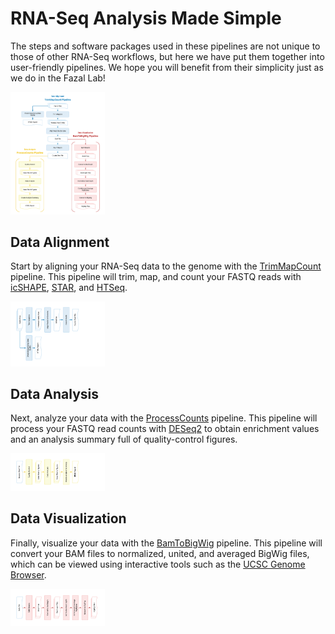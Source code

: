 # RNA-Seq Analysis Made Simple

The steps and software packages used in these pipelines are not unique to those of other 
RNA-Seq workflows, but here we have put them together into user-friendly pipelines. We hope 
you will benefit from their simplicity just as we do in the Fazal Lab!

<img src="img/pipelines_flowchart.png" width="30%" height="30%">

## Data Alignment
Start by aligning your RNA-Seq data to the genome with the 
[TrimMapCount](https://fazallabbcm.github.io/FazalLabPipelines/TrimMapCount_new) pipeline. This 
pipeline will trim, map, and count your FASTQ reads with [icSHAPE](https://github.com/qczhang/icSHAPE), 
[STAR](https://github.com/alexdobin/STAR), and [HTSeq](https://github.com/htseq/htseq).

<img src="img/trimmapcount.png" width="30%" height="30%">

## Data Analysis
Next, analyze your data with the [ProcessCounts](https://fazallabbcm.github.io/FazalLabPipelines/ProcessCounts_new) 
pipeline. This pipeline will process your FASTQ read counts with [DESeq2](https://github.com/mikelove/DESeq2) 
to obtain enrichment values and an analysis summary full of quality-control figures.

<img src="img/processcounts.png" width="30%" height="30%">

## Data Visualization
Finally, visualize your data with the [BamToBigWig](https://fazallabbcm.github.io/FazalLabPipelines/BamToBigWig_new) 
pipeline. This pipeline will convert your BAM files to normalized, united, and averaged BigWig files, which can 
be viewed using interactive tools such as the [UCSC Genome Browser](https://genome.ucsc.edu/).

<img src="img/bamtobigwig.png" width="30%" height="30%">

